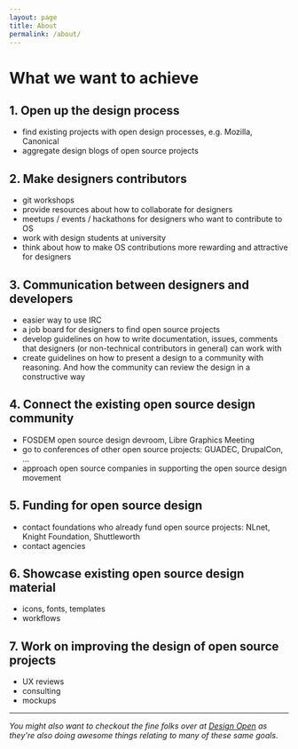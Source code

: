 ```yaml
---
layout: page
title: About
permalink: /about/
---
```


# What we want to achieve

## 1. Open up the design process
  * find existing projects with open design processes, e.g. Mozilla, Canonical
  * aggregate design blogs of open source projects


## 2. Make designers contributors
  * git workshops
  * provide resources about how to collaborate for designers
  * meetups / events / hackathons for designers who want to contribute to OS
  * work with design students at university
  * think about how to make OS contributions more rewarding and attractive for designers

## 3. Communication between designers and developers
  * easier way to use IRC
  * a job board for designers to find open source projects
  * develop guidelines on how to write documentation, issues, comments that designers (or non-technical contributors in general) can work with
  * create guidelines on how to present a design to a community with reasoning. And how the community can review the design in a constructive way

## 4. Connect the existing open source design community
  * FOSDEM open source design devroom, Libre Graphics Meeting
  * go to conferences of other open source projects: GUADEC, DrupalCon, …
  * approach open source companies in supporting the open source design movement

## 5. Funding for open source design
  * contact foundations who already fund open source projects: NLnet, Knight Foundation, Shuttleworth
  * contact agencies

## 6. Showcase existing open source design material
  * icons, fonts, templates
  * workflows

## 7. Work on improving the design of open source projects
  * UX reviews
  * consulting
  * mockups

---------------------------------------


*You might also want to checkout the fine folks over at [Design Open](http://designopen.org) as they're also doing awesome things relating to many of these same goals.*
